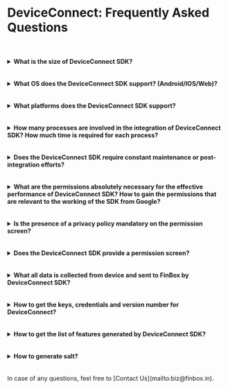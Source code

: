 # DeviceConnect: Frequently Asked Questions

<br>
<br>
<details>
<summary><b>What is the size of DeviceConnect SDK?</b></summary>

The size of the SDK is ~300 kB which is integrated in the lending application.
</details>
<br>
<br>
<details>
<summary><b>What OS does the DeviceConnect SDK support? (Android/IOS/Web)?</b></summary>

The SDK is currently available only in Android.
</details>
<br>
<br>
<details>
<summary><b>What platforms does the DeviceConnect SDK support?</b></summary>

The SDK currently supports Java, Kotlin, React Native, Flutter, Cordova, Ionic Angular, and Ionic Capacitor.
</details>
<br>
<br>
<details>
<summary><b>How many processes are involved in the integration of DeviceConnect SDK? How much time is required for each process?</b></summary>

There are 2 processes involved.
<br>

| Process                       | Time Required                                             |
|-------------------------------|-----------------------------------------------------------|
| SDK integration               | 1 day  (Provided all required permissions are available)  |
| Server-to-server integration  | 1 day                                                     |
</details>
<br>
<br>
<details>
<summary><b>Does the DeviceConnect SDK require constant maintenance or post-integration efforts?</b></summary>

No. Once integrated, the DeviceConnect SDK functions on its own.
</details>
<br>
<br>
<details>
<summary><b>What are the permissions absolutely necessary for the effective performance of DeviceConnect SDK? How to gain the permissions that are relevant to the working of the SDK from Google?</b></summary>

For the effective performance of DeviceConnect SDK, read SMS permission and Apps list permission is required. With each permission available, the performance of the SDK improves.
<br>
<br>
FinBox will assist you in obtaining all the relevant permissions (SMS, Location, Device Metadata, Apps) from Google.
</details>
<br>
<br>
<details>
<summary><b>Is the presence of a privacy policy mandatory on the permission screen?</b></summary>

Yes, the presence of links to the privacy policy of both FinBox and the Partner needs to be present on the permission screen or in the ‘Privacy Policy’ section. This is a requirement by the RBI and is also essential for Google approval process.
</details>
<br>
<br>
<details>
<summary><b>Does the DeviceConnect SDK provide a permission screen?</b></summary>

No, the permission screen has to be developed by the partner according to their UI. FinBox provides all the relevant content and expertise. There is no UI element attached to DeviceConnect product.
</details>
<br>
<br>
<details>
<summary><b>What all data is collected from device and sent to FinBox by DeviceConnect SDK?</b></summary>

The DeviceConnect SDK accesses only anonymized data which includes non-PII transactional SMS, location data, and apps data from the user’s device based on the granted permissions.
</details>
<br>
<br>
<details>
<summary><b>How to get the keys, credentials and version number for DeviceConnect?</b></summary>

FinBox will communicate the keys and credentials after relevant processing between the parties. For more information, [Contact Us](mailto:biz@finbox.in).
</details>
<br>
<br>
<details>
<summary><b>How to get the list of features generated by DeviceConnect SDK?</b></summary>

FinBox will share the list of features after initial discussions. For more details about this, [Contact Us](mailto:biz@finbox.in).
</details>
<br>
<br>
<details>
<summary><b>How to generate salt?</b></summary>

Salt is required for authentication and the generation details are under available under [Salt Generation](/device-connect/salt-generation.html) section
</details>
<br>
<br>
In case of any questions, feel free to [Contact Us](mailto:biz@finbox.in).

